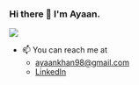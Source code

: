 ### Hi there 👋 I'm Ayaan.

![](https://komarev.com/ghpvc/?username=ayaankhan98&color=green)

 - 📫 You can reach me at
   - ayaankhan98@gmail.com
   - [LinkedIn](https://www.linkedin.com/in/ayaan-khan-873736192/)
